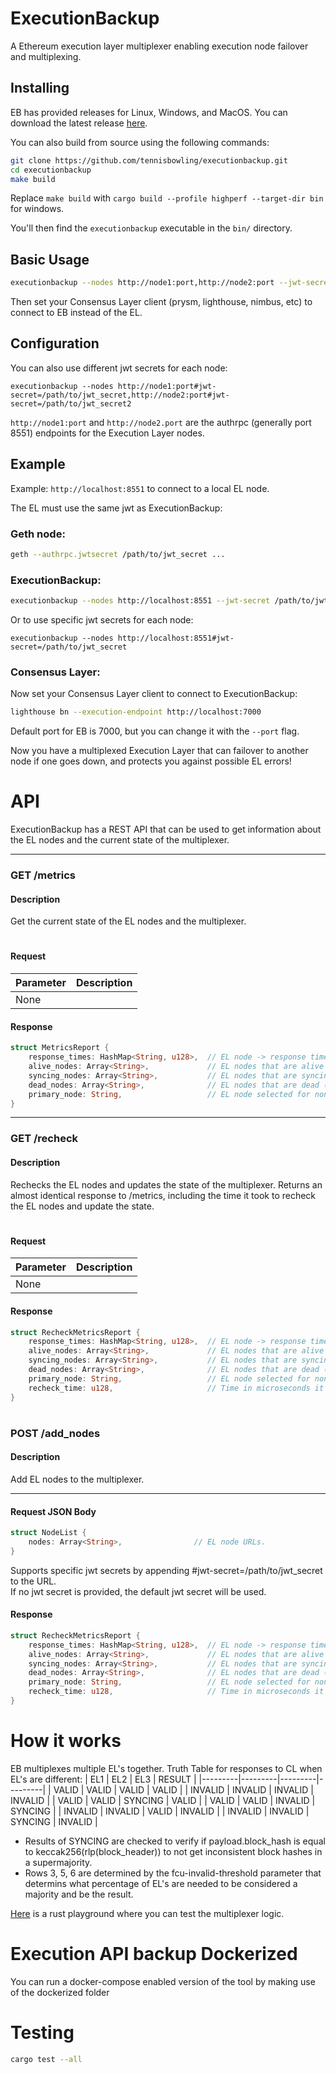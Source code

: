 # ExecutionBackup
A Ethereum execution layer multiplexer enabling execution node failover and multiplexing.

## Installing
EB has provided releases for Linux, Windows, and MacOS.
You can download the latest release [here](https://github.com/tennisbowling/executionbackup/releases/latest).

You can also build from source using the following commands:
```bash
git clone https://github.com/tennisbowling/executionbackup.git
cd executionbackup
make build
```
Replace `make build` with `cargo build --profile highperf --target-dir bin` for windows.  

You'll then find the `executionbackup` executable in the `bin/` directory.

## Basic Usage
```bash
executionbackup --nodes http://node1:port,http://node2:port --jwt-secret /path/to/jwt_secret
```

Then set your Consensus Layer client (prysm, lighthouse, nimbus, etc) to connect to EB instead of the EL.

## Configuration
You can also use different jwt secrets for each node:
```
executionbackup --nodes http://node1:port#jwt-secret=/path/to/jwt_secret,http://node2:port#jwt-secret=/path/to/jwt_secret2
```
`http://node1:port` and `http://node2.port` are the authrpc (generally port 8551) endpoints for the Execution Layer nodes.  

## Example
Example: `http://localhost:8551` to connect to a local EL node.


The EL must use the same jwt as ExecutionBackup:  
### Geth node:
```bash
geth --authrpc.jwtsecret /path/to/jwt_secret ...
```
### ExecutionBackup:
```bash
executionbackup --nodes http://localhost:8551 --jwt-secret /path/to/jwt_secret
```
Or to use specific jwt secrets for each node:
```
executionbackup --nodes http://localhost:8551#jwt-secret=/path/to/jwt_secret
```

### Consensus Layer:
Now set your Consensus Layer client to connect to ExecutionBackup:
```bash
lighthouse bn --execution-endpoint http://localhost:7000
```
Default port for EB is 7000, but you can change it with the `--port` flag.

  
Now you have a multiplexed Execution Layer that can failover to another node if one goes down, and protects you against possible EL errors!


# API
ExecutionBackup has a REST API that can be used to get information about the EL nodes and the current state of the multiplexer.

---

### GET /metrics

#### Description
Get the current state of the EL nodes and the multiplexer.

#  

#### Request
| Parameter | Description |
|-----------|-------------|
| None      |             |


#### Response
```rust
struct MetricsReport {
    response_times: HashMap<String, u128>,  // EL node -> response time in microseconds
    alive_nodes: Array<String>,             // EL nodes that are alive
    syncing_nodes: Array<String>,           // EL nodes that are syncing
    dead_nodes: Array<String>,              // EL nodes that are dead (not responding)
    primary_node: String,                   // EL node selected for non-engine requests
}
```
--- 

### GET /recheck

#### Description
Rechecks the EL nodes and updates the state of the multiplexer. Returns an almost identical response to /metrics, including the time it took to recheck the EL nodes and update the state.

#  

#### Request
| Parameter | Description |
|-----------|-------------|
| None      |             |

#### Response
```rust
struct RecheckMetricsReport {
    response_times: HashMap<String, u128>,  // EL node -> response time in microseconds
    alive_nodes: Array<String>,             // EL nodes that are alive
    syncing_nodes: Array<String>,           // EL nodes that are syncing
    dead_nodes: Array<String>,              // EL nodes that are dead (not responding)
    primary_node: String,                   // EL node selected for non-engine 
    recheck_time: u128,                     // Time in microseconds it took to recheck the EL nodes
}
```

#  

### POST /add_nodes

#### Description
Add EL nodes to the multiplexer.

---

#### Request JSON Body
```rust
struct NodeList {
    nodes: Array<String>,                // EL node URLs.
}
```
Supports specific jwt secrets by appending #jwt-secret=/path/to/jwt_secret to the URL.  
If no jwt secret is provided, the default jwt secret will be used.


#### Response
```rust
struct RecheckMetricsReport {
    response_times: HashMap<String, u128>,  // EL node -> response time in microseconds
    alive_nodes: Array<String>,             // EL nodes that are alive
    syncing_nodes: Array<String>,           // EL nodes that are syncing
    dead_nodes: Array<String>,              // EL nodes that are dead (not responding)
    primary_node: String,                   // EL node selected for non-engine 
    recheck_time: u128,                     // Time in microseconds it took to recheck the EL nodes
}
```

# How it works
EB multiplexes multiple EL's together.
Truth Table for responses to CL when EL's are different:
| EL1     | EL2     | EL3     | RESULT  |
|---------|---------|---------|---------|
| VALID   | VALID   | VALID   | VALID   |
| INVALID | INVALID | INVALID | INVALID |
| VALID   | VALID   | SYNCING | VALID   |
| VALID   | VALID   | INVALID | SYNCING |
| INVALID | INVALID | VALID   | INVALID |
| INVALID | INVALID | SYNCING | INVALID |

* Results of SYNCING are checked to verify if payload.block_hash is equal to keccak256(rlp(block_header)) to not get inconsistent block hashes in a supermajority.  
* Rows 3, 5, 6 are determined by the fcu-invalid-threshold parameter that determins what percentage of EL's are needed to be considered a majority and be the result.  
  
[Here](https://play.rust-lang.org/?version=stable&mode=debug&edition=2021&gist=17b1a6038975267f9b1f61529cc4ca4c) is a rust playground where you can test the multiplexer logic.

# Execution API backup Dockerized

You can run a docker-compose enabled version of the tool by making use of the dockerized folder

# Testing
```bash
cargo test --all
```

